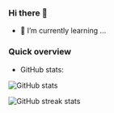 ### Hi there 👋

<!--
**johnoct/johnoct** is a ✨ _special_ ✨ repository because its `README.md` (this file) appears on your GitHub profile.

Here are some ideas to get you started:

- 🔭 I’m currently working on ...
- 🌱 I’m currently learning ...
- 👯 I’m looking to collaborate on ...
- 🤔 I’m looking for help with ...
- 💬 Ask me about ...
- 📫 How to reach me: ...
- 😄 Pronouns: ...
- ⚡ Fun fact: ...
-->

- 🌱 I’m currently learning ...

### Quick overview
 * GitHub stats:
 
![GitHub stats](https://github-readme-stats.vercel.app/api?username=johnoct&show_icons=true&count_private=true)  

![GitHub streak stats](https://github-readme-streak-stats.herokuapp.com/?user=johnoct)  
